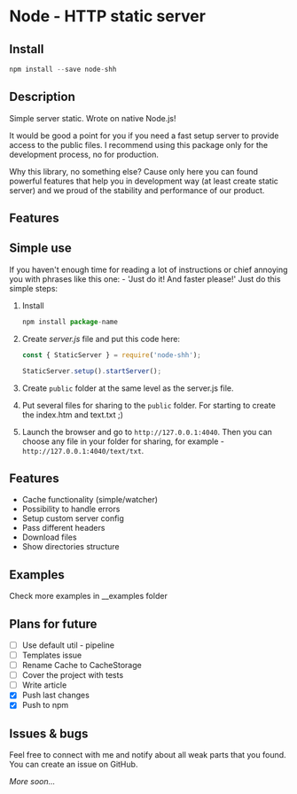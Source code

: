 # Node - HTTP static server

## Install

```jsx
npm install --save node-shh
```

## Description

Simple server static. Wrote on native Node.js!

It would be good a point for you if you need a fast setup server to provide access to the public files. I recommend using this package only for the development process, no for production.

Why this library, no something else? Cause only here you can found powerful features that help you in development way (at least create static server) and we proud of the stability and performance of our product.

## Features

## Simple use

If you haven't enough time for reading a lot of instructions or chief annoying you with phrases like this one: - 'Just do it! And faster please!' Just do this simple steps:

1. Install

    ```jsx
    npm install package-name
    ```

2. Create *server.js* file and put this code here:

    ```jsx
    const { StaticServer } = require('node-shh');

    StaticServer.setup().startServer();
    ```

3. Create `public` folder at the same level as the server.js file. 

4. Put several files for sharing to the `public` folder. For starting to create the index.htm and text.txt ;)

5. Launch the browser and go to `http://127.0.0.1:4040`. Then you can choose any file in your folder for sharing, for example - `http://127.0.0.1:4040/text/txt`.

## Features

- Cache functionality (simple/watcher)
- Possibility to handle errors
- Setup custom server config
- Pass different headers
- Download files
- Show directories structure

## Examples

Check more examples in __examples folder

## Plans for future

- [ ]  Use default util - pipeline
- [ ]  Templates issue
- [ ]  Rename Cache to CacheStorage
- [ ]  Cover the project with tests
- [ ]  Write article
- [x]  Push last changes
- [x]  Push to npm

## Issues & bugs

Feel free to connect with me and notify about all weak parts that you found. You can create an issue on GitHub.

*More soon...*
